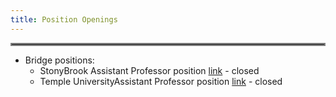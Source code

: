 ```yaml
---
title: Position Openings
---
```

<hr style="border:2px solid gray">

- Bridge positions:
    - StonyBrook Assistant Professor position [link](https://apply.interfolio.com/130592) - closed
    - Temple UniversityAssistant Professor position [link](https://academicjobsonline.org/ajo/Temple/Physics/TNP) - closed




